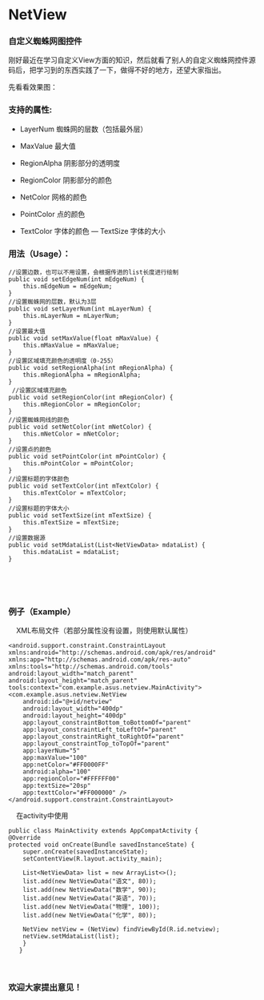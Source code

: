 # NetView
### 自定义蜘蛛网图控件

刚好最近在学习自定义View方面的知识，然后就看了别人的自定义蜘蛛网控件源码后，把学习到的东西实践了一下，做得不好的地方，还望大家指出。

先看看效果图：

### 支持的属性:
- LayerNum 蜘蛛网的层数（包括最外层）
+ MaxValue 最大值
* RegionAlpha  阴影部分的透明度
+ RegionColor  阴影部分的颜色
* NetColor  网格的颜色
- PointColor 点的颜色
+ TextColor  字体的颜色
— TextSize  字体的大小

### 用法（Usage）：
    //设置边数，也可以不用设置，会根据传进的list长度进行绘制
    public void setEdgeNum(int mEdgeNum) {
        this.mEdgeNum = mEdgeNum;
    }
    //设置蜘蛛网的层数，默认为3层
    public void setLayerNum(int mLayerNum) {
        this.mLayerNum = mLayerNum;
    }
    //设置最大值
    public void setMaxValue(float mMaxValue) {
        this.mMaxValue = mMaxValue;
    }
    //设置区域填充颜色的透明度（0-255）
    public void setRegionAlpha(int mRegionAlpha) {
        this.mRegionAlpha = mRegionAlpha;
    }
     //设置区域填充颜色
    public void setRegionColor(int mRegionColor) {
        this.mRegionColor = mRegionColor;
    }
    //设置蜘蛛网线的颜色
    public void setNetColor(int mNetColor) {
        this.mNetColor = mNetColor;
    }
    //设置点的颜色
    public void setPointColor(int mPointColor) {
        this.mPointColor = mPointColor;
    }
    //设置标题的字体颜色
    public void setTextColor(int mTextColor) {
        this.mTextColor = mTextColor;
    }
    //设置标题的字体大小
    public void setTextSize(int mTextSize) {
        this.mTextSize = mTextSize;
    }
    //设置数据源
    public void setMdataList(List<NetViewData> mdataList) {
        this.mdataList = mdataList;
    }
    
   
    
### 例子（Example）
    
    XML布局文件（若部分属性没有设置，则使用默认属性）
    
    <android.support.constraint.ConstraintLayout xmlns:android="http://schemas.android.com/apk/res/android"
    xmlns:app="http://schemas.android.com/apk/res-auto"
    xmlns:tools="http://schemas.android.com/tools"
    android:layout_width="match_parent"
    android:layout_height="match_parent"
    tools:context="com.example.asus.netview.MainActivity">
    <com.example.asus.netview.NetView
        android:id="@+id/netview"
        android:layout_width="400dp"
        android:layout_height="400dp"
        app:layout_constraintBottom_toBottomOf="parent"
        app:layout_constraintLeft_toLeftOf="parent"
        app:layout_constraintRight_toRightOf="parent"
        app:layout_constraintTop_toTopOf="parent"
        app:layerNum="5"
        app:maxValue="100"
        app:netColor="#FF0000FF"
        android:alpha="100"
        app:regionColor="#FFFFFF00"
        app:textSize="20sp"
        app:texttColor="#FF000000" />
    </android.support.constraint.ConstraintLayout>
    
    在activity中使用
    
    public class MainActivity extends AppCompatActivity {
    @Override
    protected void onCreate(Bundle savedInstanceState) {
        super.onCreate(savedInstanceState);
        setContentView(R.layout.activity_main);
        
        List<NetViewData> list = new ArrayList<>();
        list.add(new NetViewData("语文", 80));
        list.add(new NetViewData("数学", 90));
        list.add(new NetViewData("英语", 70));
        list.add(new NetViewData("物理", 100));
        list.add(new NetViewData("化学", 80));
        
        NetView netView = (NetView) findViewById(R.id.netview);
        netView.setMdataList(list);
        }
       }
       
### 欢迎大家提出意见！
   
    
    
    
    

